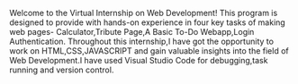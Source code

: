 Welcome to the Virtual Internship on Web Development! This program is designed to provide with hands-on experience in four key tasks of making web pages- Calculator,Tribute Page,A Basic To-Do Webapp,Login Authentication. Throughout this internship,I have got the opportunity to work on HTML,CSS,JAVASCRIPT and gain valuable insights into the field of Web Development.I have used Visual Studio Code for debugging,task running and version control.
